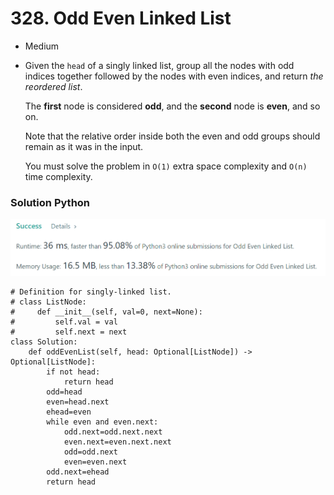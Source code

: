 # 328. Odd Even Linked List

* Medium
*   Given the `head` of a singly linked list, group all the nodes with odd indices together followed by the nodes with even indices, and return _the reordered list_.

    The **first** node is considered **odd**, and the **second** node is **even**, and so on.

    Note that the relative order inside both the even and odd groups should remain as it was in the input.

    You must solve the problem in `O(1)` extra space complexity and `O(n)` time complexity.

### Solution Python&#x20;

![](<../../../.gitbook/assets/image (212).png>)

```
# Definition for singly-linked list.
# class ListNode:
#     def __init__(self, val=0, next=None):
#         self.val = val
#         self.next = next
class Solution:
    def oddEvenList(self, head: Optional[ListNode]) -> Optional[ListNode]:
        if not head:
            return head
        odd=head
        even=head.next
        ehead=even
        while even and even.next:
            odd.next=odd.next.next
            even.next=even.next.next
            odd=odd.next
            even=even.next
        odd.next=ehead
        return head
```
